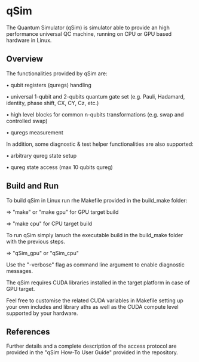 # qSim
The Quantum Simulator (qSim) is simulator able to provide an high performance universal QC
machine, running on CPU or GPU based hardware in Linux.

## Overview
The functionalities provided by qSim are:

  • qubit registers (quregs) handling
  
  • universal 1-qubit and 2-qubits quantum gate set (e.g. Pauli, Hadamard, identity, phase shift, CX, CY, Cz, etc.)
  
  • high level blocks for common n-qubits transformations (e.g. swap and controlled swap)
  
  • quregs measurement
  
In addition, some diagnostic & test helper functionalities are also supported:

  • arbitrary qureg state setup
  
  • qureg state access (max 10 qubits qureg)
  
## Build and Run
To build qSim in Linux run rhe Makefile provided in the build_make folder:

  => "make" or "make gpu" for GPU target build
  
  => "make cpu" for CPU target build
  
To run qSim simply lanuch the executable build in the build_make folder with the previous steps.

  => "qSim_gpu" or "qSim_cpu"

Use the "-verbose" flag as command line argument to enable diagnostic messages.

The qSim requires CUDA libraries installed in the target platform in case of GPU target.

Feel free to customise the related CUDA variables in Makefile setting up your own includes and library aths as well as the CUDA compute level supported by your hardware.
  
## References
Further details and a complete description of the access protocol are provided in the "qSim How-To User Guide" provided in the repository.


  
